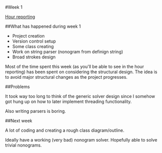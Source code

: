 #Week 1

[Hour reporting](https://github.com/saskeli/NonogramSolver_TiRa/blob/master/Documentation/Hour_reporting.md)

##What has happened during week 1

* Project creation
* Version control setup
* Some class creating
* Work on string parser (nonogram from definign string)
* Broad strokes design

Most of the time spent this week (as you'll be able to see in the hour reporting) 
has been spent on considering the structural design. The idea is to avoid major structural
changes as the project progresses.

##Problems

It took way too long to think of the generic solver design since I somehow got hung up on how to later 
implement threading functionality.

Also writing parsers is boring.

##Next week

A lot of coding and creating a rough class diagram/outline.

Ideally have a working (very bad) nonogram solver. Hopefully able to solve trivial nonograms.
